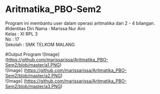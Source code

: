 # Aritmatika_PBO-Sem2
Program ini membantu user dalam operasi aritmatika dari 2 - 4 bilangan. <br>
#Identitas Diri
Nama    : Marissa Nur Aini <br>
Kelas   : XI RPL 3 <br>
No      : 17 <br>
Sekolah : SMK TELKOM MALANG <br>  

#Output Program
![Image] (https://github.com/marissarissa/Aritmatika_PBO-Sem2/blob/master/a1.PNG) <br>
![Image] (https://github.com/marissarissa/Aritmatika_PBO-Sem2/blob/master/a2.PNG) <br>
![Image] (https://github.com/marissarissa/Aritmatika_PBO-Sem2/blob/master/a3.PNG) <br>
